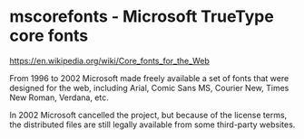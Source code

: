 mscorefonts - Microsoft TrueType core fonts
===========

https://en.wikipedia.org/wiki/Core_fonts_for_the_Web

From 1996 to 2002 Microsoft made freely available a set of fonts
that were designed for the web, including Arial, Comic Sans MS,
Courier New, Times New Roman, Verdana, etc.

In 2002 Microsoft cancelled the project, but because of the license
terms, the distributed files are still legally available from some
third-party websites.
